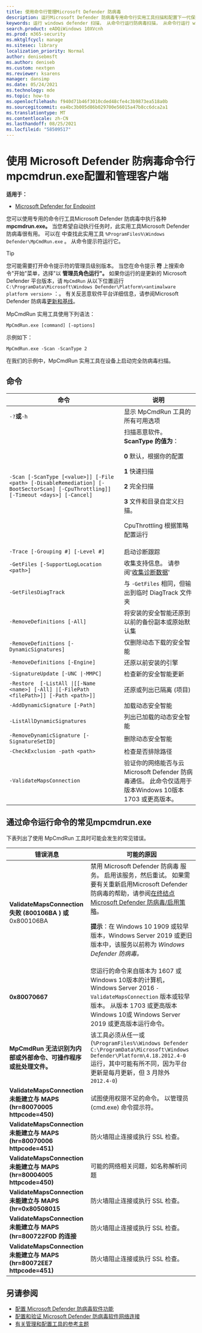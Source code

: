 ```yaml
---
title: 使用命令行管理Microsoft Defender 防病毒
description: 运行Microsoft Defender 防病毒专用命令行实用工具扫描和配置下一代保护。
keywords: 运行 windows defender 扫描， 从命令行运行防病毒扫描， 从命令行运行 windows defender 扫描， mpcmdrun， defender
search.product: eADQiWindows 10XVcnh
ms.prod: m365-security
ms.mktglfcycl: manage
ms.sitesec: library
localization_priority: Normal
author: denisebmsft
ms.author: deniseb
ms.custom: nextgen
ms.reviewer: ksarens
manager: dansimp
ms.date: 05/24/2021
ms.technology: mde
ms.topic: how-to
ms.openlocfilehash: f940d71b46f3010cded48cfe4c3b9873ea518a0b
ms.sourcegitcommit: ea4bc3b005d86b029700e56015a47b8cc6dca2a1
ms.translationtype: MT
ms.contentlocale: zh-CN
ms.lasthandoff: 08/25/2021
ms.locfileid: "58509517"
---
```

# <a name="configure-and-manage-microsoft-defender-antivirus-with-the-mpcmdrunexe-command-line-tool"></a>使用 Microsoft Defender 防病毒命令行mpcmdrun.exe配置和管理客户端

**适用于：**

- [Microsoft Defender for Endpoint](/microsoft-365/security/defender-endpoint/)

您可以使用专用的命令行工具Microsoft Defender 防病毒中执行各种 **mpcmdrun.exe。** 当您希望自动执行任务时，此实用工具Microsoft Defender 防病毒很有用。 可以在 中查找此实用工具 `%ProgramFiles%\Windows Defender\MpCmdRun.exe` 。 从命令提示符运行它。

> [!TIP]
> 您可能需要打开命令提示符的管理员级别版本。 当您在命令提示 **符** 上搜索命令"开始"菜单，选择"以 **管理员角色运行"。** 如果你运行的是更新的 Microsoft Defender 平台版本，请 `MpCmdRun` 从以下位置运行 `C:\ProgramData\Microsoft\Windows Defender\Platform\<antimalware platform version>` ：。 有关反恶意软件平台详细信息，请参阅Microsoft Defender 防病毒[更新和基线](manage-updates-baselines-microsoft-defender-antivirus.md)。

MpCmdRun 实用工具使用下列语法：

```console
MpCmdRun.exe [command] [-options]
```

示例如下：

```console
MpCmdRun.exe -Scan -ScanType 2
```

在我们的示例中，MpCmdRun 实用工具在设备上启动完全防病毒扫描。

## <a name="commands"></a>命令

|命令|说明|
|---|---|
|`-?`**或**`-h`|显示 MpCmdRun 工具的所有可用选项|
|`-Scan [-ScanType [<value>]] [-File <path> [-DisableRemediation] [-BootSectorScan] [-CpuThrottling]] [-Timeout <days>] [-Cancel]`|扫描恶意软件。 **ScanType 的值为**：<p>**0** 默认，根据你的配置<p>**1** 快速扫描<p>**2** 完全扫描<p>**3** 文件和目录自定义扫描。<p>CpuThrottling 根据策略配置运行|
|`-Trace [-Grouping #] [-Level #]`|启动诊断跟踪|
|`-GetFiles [-SupportLogLocation <path>]`|收集支持信息。 请参阅'[收集诊断数据](collect-diagnostic-data.md)'|
|`-GetFilesDiagTrack`|与 `-GetFiles` 相同，但输出到临时 DiagTrack 文件夹|
|`-RemoveDefinitions [-All]`|将安装的安全智能还原到以前的备份副本或原始默认集|
|`-RemoveDefinitions [-DynamicSignatures]`|仅删除动态下载的安全智能|
|`-RemoveDefinitions [-Engine]`|还原以前安装的引擎|
|`-SignatureUpdate [-UNC \|-MMPC]`|检查新的安全智能更新|
|`-Restore  [-ListAll \|[[-Name <name>] [-All] \|[-FilePath <filePath>]] [-Path <path>]]`|还原或列出已隔离 (项目) |
|`-AddDynamicSignature [-Path]`|加载动态安全智能|
|`-ListAllDynamicSignatures`|列出已加载的动态安全智能|
|`-RemoveDynamicSignature [-SignatureSetID]`|删除动态安全智能|
|`-CheckExclusion -path <path>`|检查是否排除路径|
|`-ValidateMapsConnection`|验证你的网络能否与云Microsoft Defender 防病毒通信。 此命令仅适用于版本Windows 10版本 1703 或更高版本。|

## <a name="common-errors-in-running-commands-via-mpcmdrunexe"></a>通过命令运行命令的常见mpcmdrun.exe

下表列出了使用 MpCmdRun 工具时可能会发生的常见错误。

|错误消息|可能的原因|
|---|---|
|**ValidateMapsConnection 失败 (800106BA** **) 或** 0x800106BA|禁用 Microsoft Defender 防病毒 服务。 启用该服务，然后重试。 如果需要有关重新启用Microsoft Defender 防病毒的帮助，请参阅[在终结点Microsoft Defender 防病毒/启用策略](switch-to-microsoft-defender-setup.md#reinstallenable-microsoft-defender-antivirus-on-your-endpoints)。<p> **提示**：在 Windows 10 1909 或较早版本，Windows Server 2019 或更旧版本中，该服务以前称为 *Windows Defender 防病毒。*|
|**0x80070667**|您运行的命令来自版本为 1607 或Windows 10版本的计算机，Windows Server 2016 `-ValidateMapsConnection` 版本或较早版本。 从版本 1703 或更高版本Windows 10或 Windows Server 2019 或更高版本运行命令。|
|**MpCmdRun 无法识别为内部或外部命令、可操作程序或批处理文件。**|该工具必须从任一或 (`%ProgramFiles%\Windows Defender` `C:\ProgramData\Microsoft\Windows Defender\Platform\4.18.2012.4-0` 运行，其中可能有所不同，因为平台更新是每月更新，但 3 月除外 `2012.4-0`) |
|**ValidateMapsConnection 未能建立与 MAPS (hr=80070005 httpcode=450)**|试图使用权限不足的命令。 以管理员 (cmd.exe) 命令提示符。|
|**ValidateMapsConnection 未能建立与 MAPS (hr=80070006 httpcode=451)**|防火墙阻止连接或执行 SSL 检查。|
|**ValidateMapsConnection 未能建立与 MAPS (hr=80004005 httpcode=450)**|可能的网络相关问题，如名称解析问题|
|**ValidateMapsConnection 未能建立与 MAPS (hr=0x80508015**|防火墙阻止连接或执行 SSL 检查。|
|**ValidateMapsConnection 未能建立与 MAPS (hr=800722F0D 的连接**|防火墙阻止连接或执行 SSL 检查。|
|**ValidateMapsConnection 未能建立与 MAPS (hr=80072EE7 httpcode=451)**|防火墙阻止连接或执行 SSL 检查。|

## <a name="see-also"></a>另请参阅

- [配置 Microsoft Defender 防病毒软件功能](configure-microsoft-defender-antivirus-features.md)
- [配置和验证 Microsoft Defender 防病毒软件网络连接](configure-network-connections-microsoft-defender-antivirus.md)
- [有关管理和配置工具的参考主题](configuration-management-reference-microsoft-defender-antivirus.md)
